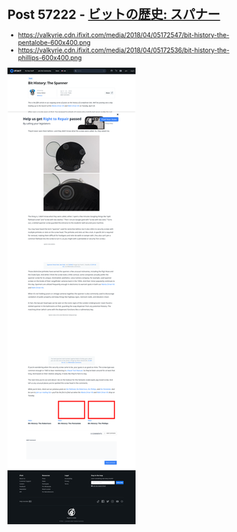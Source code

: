 # Post 57222 - [ビットの歴史: スパナー](https://www.ifixit.com/News/57222/%e3%83%93%e3%83%83%e3%83%88%e3%81%ae%e6%ad%b4%e5%8f%b2-%e3%82%b9%e3%83%91%e3%83%8a%e3%83%bc)

- https://valkyrie.cdn.ifixit.com/media/2018/04/05172547/bit-history-the-pentalobe-600x400.png
- https://valkyrie.cdn.ifixit.com/media/2018/04/05172536/bit-history-the-phillips-600x400.png

![screencap](screenshots/319ab9fa-ee45-462b-8d5d-f6b38c8aae05.png)
